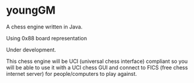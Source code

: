 # youngGM

A chess engine written in Java.

Using 0x88 board representation

Under development.

This chess engine will be UCI (universal chess interface) compliant so you will be able to use it with a UCI chess GUI and connect to FICS (free chess internet server) for people/computers to play against.
